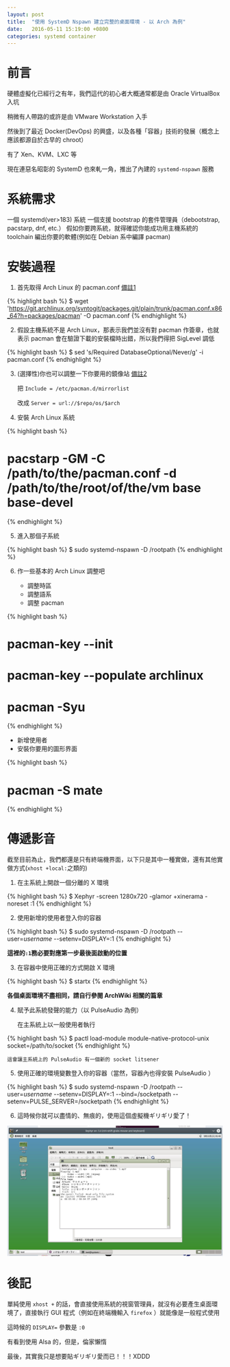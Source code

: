 ```yaml
---
layout: post
title:  "使用 SystemD Nspawn 建立完整的桌面環境 - 以 Arch 為例"
date:   2016-05-11 15:19:00 +0800
categories: systemd container
---
```


前言
====
硬體虛擬化已經行之有年，我們這代的初心者大概通常都是由 Oracle VirtualBox 入坑

稍微有人帶路的或許是由 VMware Workstation 入手

然後到了最近 Docker(DevOps) 的興盛，以及各種「容器」技術的發展（概念上應該都源自於古早的 chroot）

有了 Xen、KVM、LXC 等

現在連惡名昭彰的 SystemD 也來軋一角，推出了內建的 `systemd-nspawn` 服務

系統需求
=======

一個 systemd(ver>183) 系統
一個支援 bootstrap 的套件管理員（debootstrap, pacstarp, dnf, etc.）
假如你要跨系統，就得確認你能成功用主機系統的 toolchain 編出你要的軟體(例如在 Debian 系中編譯 pacman)

安裝過程
=======

1. 首先取得 Arch Linux 的 pacman.conf [備註1][1]

{% highlight bash %}
$ wget 'https://git.archlinux.org/svntogit/packages.git/plain/trunk/pacman.conf.x86_64?h=packages/pacman' -O pacman.conf
{% endhighlight %}

2. 假設主機系統不是 Arch Linux，那表示我們並沒有對 pacman 作簽章，也就表示 pacman 會在驗證下載的安裝檔時出錯，所以我們得把 SigLevel 調低

{% highlight bash %}
$ sed 's/Required DatabaseOptional/Never/g' -i pacman.conf
{% endhighlight %}

3. (選擇性)你也可以調整一下你要用的鏡像站 [備註2][2]

   把 `Include = /etc/pacman.d/mirrorlist` 

   改成 `Server = url://$repo/os/$arch`

4. 安裝 Arch Linux 系統

{% highlight bash %}
# pacstarp -GM -C /path/to/the/pacman.conf -d /path/to/the/root/of/the/vm base base-devel
{% endhighlight %}

5. 進入那個子系統

{% highlight bash %}
$ sudo systemd-nspawn -D /rootpath
{% endhighlight %}

6. 作一些基本的 Arch Linux 調整吧

   * 調整時區
   * 調整語系 
   * 調整 pacman

{% highlight bash %}
# pacman-key --init
	
# pacman-key --populate archlinux
		
# pacman -Syu
{% endhighlight %}

   * 新增使用者
   * 安裝你要用的圖形界面

{% highlight bash %}
# pacman -S mate
{% endhighlight %}

傳遞影音
=======

截至目前為止，我們都還是只有終端機界面，以下只是其中一種實做，還有其他實做方式(`xhost +local:`之類的)

1. 在主系統上開啟一個分離的 X 環境

{% highlight bash %}
$ Xephyr -screen 1280x720 -glamor +xinerama -noreset :1
{% endhighlight %}

2. 使用新增的使用者登入你的容器

{% highlight bash %}
$ sudo systemd-nspawn -D /rootpath --user=*username* --setenv=DISPLAY=:1
{% endhighlight %}

   **這裡的`:1`務必要對應第一步最後面啟動的位置**

3. 在容器中使用正確的方式開啟 X 環境

{% highlight bash %}
$ startx
{% endhighlight %}

   **各個桌面環境不盡相同，請自行參閱 ArchWiki 相關的篇章**

4. 賦予此系統發聲的能力（以 PulseAudio 為例）

    在主系統上以一般使用者執行

{% highlight bash %}
$ pactl load-module module-native-protocol-unix socket=/path/to/socket
{% endhighlight %}

    這會讓主系統上的 PulseAudio 有一個新的 socket litsener
 
5. 使用正確的環境變數登入你的容器（當然，容器內也得安裝 PulseAudio ）

{% highlight bash %}
$ sudo systemd-nspawn -D /rootpath --user=*username* --setenv=DISPLAY=:1 --bind=/socketpath --setenv=PULSE_SERVER=/socketpath
{% endhighlight %}

6. 這時候你就可以盡情的、無痕的，使用這個虛擬機ギリギリ愛了！

  ![示意圖](https://raw.githubusercontent.com/Brli/brli.github.io/master/_images/systemd-nspawn-example.jpg)
  
後記
====

單純使用 `xhost +` 的話，會直接使用系統的視窗管理員，就沒有必要產生桌面環境了，直接執行 GUI 程式（例如在終端機輸入 `firefox` ）就能像是一般程式使用

這時候的 `DISPLAY=` 參數是 `:0`

有看到使用 Alsa 的，但是，倫家懶惰

最後，其實我只是想要貼ギリギリ愛而已！！！XDDD

[1]: https://git.archlinux.org/svntogit/packages.git/plain/trunk/pacman.conf.x86_64?h=packages/pacman "上游的原始檔"
[2]: https://git.archlinux.org/svntogit/packages.git/plain/trunk/mirrorlist?h=packages/pacman-mirrorlist "上游的原始檔"
